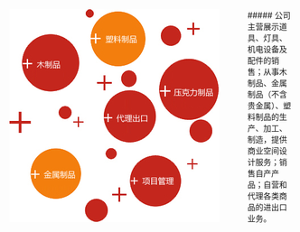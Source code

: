 <img style="float: left;padding-right: 10%" src="/assets/scope_zh.jpg">
##### 公司主营展示道具、灯具、机电设备及配件的销售；从事木制品、金属制品（不含贵金属）、塑料制品的生产、加工、制造，提供商业空间设计服务；销售自产产品；自营和代理各类商品的进出口业务。
